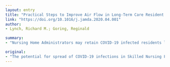 ```yaml
---
layout: entry
title: "Practical Steps to Improve Air Flow in Long-Term Care Resident Rooms to Reduce COVID-19 Infection Risk"
link: "https://doi.org/10.1016/j.jamda.2020.04.001"
author:
- Lynch, Richard M.; Goring, Reginald

summary:
- "Nursing Home Administrators may retain COVID-19 infected residents longer prior to transferring to an Acute Care Hospital. This article outlines 5 steps that Long-Term Care facilities can take to manage airflow within resident rooms to reduce the potential for spread of infectious airborne droplets into surrounding areas including hallways and adjacent rooms. It is anticipated that as Acute care Hospitals reach capacity, Nursing Homes may retain residents longer before moving to a hospital. The article is based on strategies adapted from negative pressure isolation rooms in Skilled Nursing Home administrators to protect patients and staff. Potential for spreading of COVID-19 infections. Nursing Home."

original:
- "The potential for spread of COVID-19 infections in Skilled Nursing Facilities and other Long-Term Care sites poses new challenges for Nursing Home Administrators to protect patients and staff. It is anticipated that as Acute Care Hospitals reach capacity, Nursing Homes may retain COVID-19 infected residents longer prior to transferring to an Acute Care Hospital. This article outlines 5 pragmatic steps that Long-Term Care facilities can take to manage airflow within resident rooms to reduce the potential for spread of infectious airborne droplets into surrounding areas including hallways and adjacent rooms, using strategies adapted from negative pressure isolation rooms in acute care facilities."
---
```


